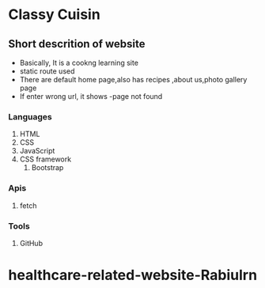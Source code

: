 # Classy Cuisin


## Short descrition of website

* Basically, It is a cookng learning site
* static route used
* There are default home page,also has recipes ,about us,photo gallery page
* If enter wrong url, it shows -page not found


### Languages
1. HTML
1. CSS
1. JavaScript
1. CSS framework
    1. Bootstrap

### Apis
1. fetch

### Tools
1. GitHub

# healthcare-related-website-Rabiulrn
